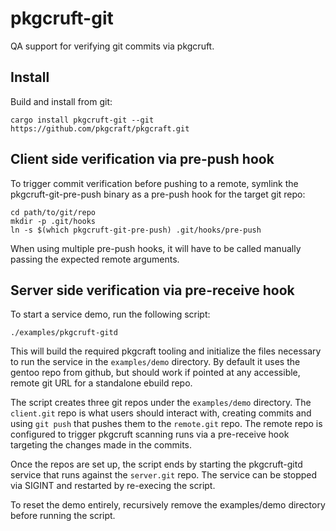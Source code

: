 # pkgcruft-git

QA support for verifying git commits via pkgcruft.

## Install

Build and install from git:

    cargo install pkgcruft-git --git https://github.com/pkgcraft/pkgcraft.git

## Client side verification via pre-push hook

To trigger commit verification before pushing to a remote, symlink the
pkgcruft-git-pre-push binary as a pre-push hook for the target git repo:

    cd path/to/git/repo
    mkdir -p .git/hooks
    ln -s $(which pkgcruft-git-pre-push) .git/hooks/pre-push

When using multiple pre-push hooks, it will have to be called manually passing
the expected remote arguments.

## Server side verification via pre-receive hook

To start a service demo, run the following script:

    ./examples/pkgcruft-gitd

This will build the required pkgcraft tooling and initialize the files
necessary to run the service in the `examples/demo` directory. By default it
uses the gentoo repo from github, but should work if pointed at any accessible,
remote git URL for a standalone ebuild repo.

The script creates three git repos under the `examples/demo` directory. The
`client.git` repo is what users should interact with, creating commits and
using `git push` that pushes them to the `remote.git` repo. The remote repo is
configured to trigger pkgcruft scanning runs via a pre-receive hook targeting
the changes made in the commits.

Once the repos are set up, the script ends by starting the pkgcruft-gitd
service that runs against the `server.git` repo. The service can be stopped via
SIGINT and restarted by re-execing the script.

To reset the demo entirely, recursively remove the examples/demo directory
before running the script.
